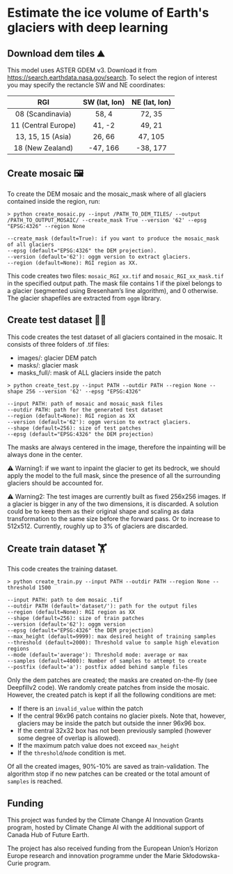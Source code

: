 # Estimate the ice volume of Earth's glaciers with deep learning

<!--
<p align="center">
  <img
  src="images/logo.png"
  alt="Alt text"
  title="Optional title"
  style="display: inline-block; margin: 0 auto; max-width: 50px"
  width="300"
  >
</p>
-->

## Download dem tiles ⛰️
This model uses ASTER GDEM v3. 
Download it from https://search.earthdata.nasa.gov/search. 
 To select the region of interest you may specify the rectancle SW and NE coordinates:

| RGI | SW (lat, lon) | NE (lat, lon)|
| :---:  | :---: | :---: |
| 08 (Scandinavia)  | 58, 4 | 72, 35 |
| 11 (Central Europe)  | 41, -2 | 49, 21 |
| 13, 15, 15 (Asia) | 26, 66 | 47, 105 |
| 18 (New Zealand) | -47, 166 | -38, 177 |

## Create mosaic 🖼
To create the DEM mosaic and the mosaic_mask where of all glaciers contained inside the region, run:
```
> python create_mosaic.py --input /PATH_TO_DEM_TILES/ --output /PATH_TO_OUTPUT_MOSAIC/ --create_mask True --version '62' --epsg "EPSG:4326" --region None

--create_mask (default=True): if you want to produce the mosaic_mask of all glaciers
--epsg (default="EPSG:4326" the DEM projection).
--version (default='62'): oggm version to extract glaciers.
--region (default=None): RGI region as XX.
```
This code creates two files: ```mosaic_RGI_xx.tif``` and ```mosaic_RGI_xx_mask.tif``` in the specified output path.
The mask file contains 1 if the pixel belongs to a glacier (segmented using Bresenham’s line algorithm), and 0 otherwise.
The glacier shapefiles are extracted from ```oggm``` library.

## Create test dataset 🕵🏿
This code creates the test dataset of all glaciers contained in the mosaic. It consists of three folders of .tif files: 
- images/: glacier DEM patch
- masks/: glacier mask 
- masks_full/: mask of ALL glaciers inside the patch

```
> python create_test.py --input PATH --outdir PATH --region None --shape 256 --version '62' --epsg "EPSG:4326"
 
--input PATH: path of mosaic and mosaic_mask files
--outdir PATH: path for the generated test dataset
--region (default=None): RGI region as XX
--version (default='62'): oggm version to extract glaciers.
--shape (default=256): size of test patches
--epsg (default="EPSG:4326" the DEM projection)
```
The masks are always centered in the image, therefore the inpainting will be always done in the center.

⚠️ Warning1: if we want to inpaint the glacier to get its bedrock, we should apply the model to the full mask, since the
presence of all the surrounding glaciers should be accounted for.  

⚠️ Warning2: The test images are currently built as fixed 256x256 images. If a glacier is bigger in any of the two 
dimensions, it is discarded. A solution could be to keep them as their original shape and scaling as data transformation
to the same size before the forward pass. Or to increase to 512x512. Currently, roughly up to 3% of glaciers are discarded.

## Create train dataset 🏋️
This code creates the training dataset. 
```
> python create_train.py --input PATH --outdir PATH --region None --threshold 1500

--input PATH: path to dem mosaic .tif
--outdir PATH (default='dataset/'): path for the output files
--region (default=None): RGI region as XX
--shape (default=256): size of train patches
--version (default='62'): oggm version
--epsg (default="EPSG:4326" the DEM projection)
--max_height (default=9999): max desired height of training samples
--threshold (default=2000): Threshold value to sample high elevation regions
--mode (default='average'): Threshold mode: average or max
--samples (default=4000): Number of samples to attempt to create
--postfix (default='a'): postfix added behind sample files
```

Only the dem patches are created; the masks are created on-the-fly (see Deepfillv2 code).
We randomly create patches from inside the mosaic. However, the created patch is kept if all the following conditions are met: 
- If there is an ```invalid_value``` within the patch
- If the central 96x96 patch contains no glacier pixels. Note that, however, glaciers may be inside the patch but outside
the inner 96x96 box.
- If the central 32x32 box has not been previously sampled (however some degree of overlap is allowed).
- If the maximum patch value does not exceed ```max_height```
- If the ```threshold```/```mode``` condition is met.

Of all the created images, 90%-10% are saved as train-validation. The algorithm stop if no new patches can be created or
the total amount of ```samples``` is reached.

## Funding
<!--
[<img aligh="right" alt="CCAI" src="images/logoCCAI.png" height="70">](https://www.climatechange.ai/)
[<img aligh="right" alt="EU" src="images/logoEU.png" height="70">](https://marie-sklodowska-curie-actions.ec.europa.eu/)
-->

This project was funded by the Climate Change AI Innovation Grants program,
hosted by Climate Change AI with the additional support of Canada Hub of Future
Earth.

The project has also received funding from the European Union’s Horizon Europe research 
and innovation programme under the Marie Skłodowska-Curie program.